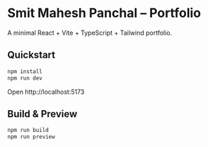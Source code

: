 
# Smit Mahesh Panchal – Portfolio

A minimal React + Vite + TypeScript + Tailwind portfolio.

## Quickstart

```bash
npm install
npm run dev
```

Open http://localhost:5173

## Build & Preview

```bash
npm run build
npm run preview
```
